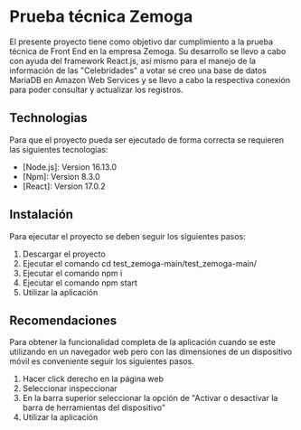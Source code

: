 # Prueba técnica Zemoga 

El presente proyecto tiene como objetivo dar cumplimiento a la prueba técnica de Front End en la empresa Zemoga. Su desarrollo se llevo a cabo con ayuda del framework React.js, así mismo para el manejo de la información de las "Celebridades" a votar se creo una base de datos MariaDB en Amazon Web Services y se llevo a cabo la respectiva conexión para poder consultar y actualizar los registros.

## Technologias
Para que el proyecto pueda ser ejecutado de forma correcta se requieren las siguientes tecnologías:

* [Node.js]: Version 16.13.0 
* [Npm]: Version 8.3.0
* [React]: Version 17.0.2

## Instalación

Para ejecutar el proyecto se deben seguir los siguientes pasos:

1. Descargar el proyecto
2. Ejecutar el comando cd test_zemoga-main/test_zemoga-main/
2. Ejecutar el comando npm i 
3. Ejecutar el comando npm start
4. Utilizar la aplicación

## Recomendaciones 

Para obtener la funcionalidad completa de la aplicación cuando se este utilizando en un navegador web pero con las dimensiones de un dispositivo móvil es conveniente seguir los siguientes pasos.

1. Hacer click derecho en la página web
2. Seleccionar inspeccionar 
3. En la barra superior seleccionar la opción de "Activar o desactivar la barra de herramientas del dispositivo"
4. Utilizar la aplicación



